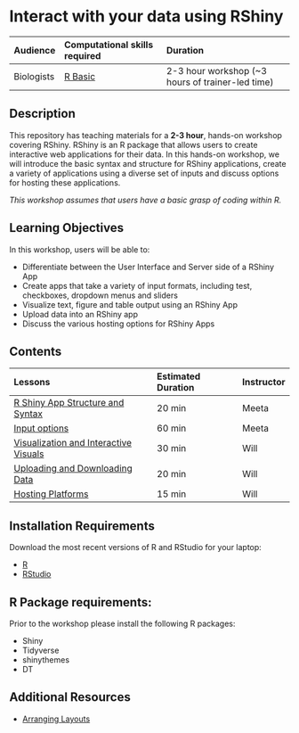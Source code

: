 # Interact with your data using RShiny

| Audience | Computational skills required | Duration |
:----------|:----------|:----------|
| Biologists | [R Basic](https://hbctraining.github.io/Training-modules/IntroR/) | 2-3 hour workshop (~3 hours of trainer-led time)|


## Description

This repository has teaching materials for a **2-3 hour**, hands-on workshop covering RShiny. RShiny is an R package that allows users to create interactive web applications for their data. In this hands-on workshop, we will introduce the basic syntax and structure for RShiny applications, create a variety of applications using a diverse set of inputs and discuss options for hosting these applications.

*This workshop assumes that users have a basic grasp of coding within R.*

## Learning Objectives

In this workshop, users will be able to:
- Differentiate between the User Interface and Server side of a RShiny App
- Create apps that take a variety of input formats, including test, checkboxes, dropdown menus and sliders
- Visualize text, figure and table output using an RShiny App
- Upload data into an RShiny app
- Discuss the various hosting options for RShiny Apps 

## Contents

| Lessons            | Estimated Duration | Instructor |
|:------------------------|:----------|:------------|
| [R Shiny App Structure and Syntax](lessons/01_syntax_and_structure.md) | 20 min | Meeta |
| [Input options](lessons/02_inputs.md) | 60 min | Meeta |
| [Visualization and Interactive Visuals](lessons/03_visuals.md) | 30 min | Will |
| [Uploading and Downloading Data](lessons/04_uploading_downloading_data.md) | 20 min | Will |
| [Hosting Platforms](lessons/05_hosting.md) | 15 min | Will |

## Installation Requirements

Download the most recent versions of R and RStudio for your laptop:

 - [R](http://lib.stat.cmu.edu/R/CRAN/) 
 - [RStudio](https://www.rstudio.com/products/rstudio/download/#download)

## R Package requirements:

Prior to the workshop please install the following R packages:

- Shiny
- Tidyverse
- shinythemes
- DT

## Additional Resources

- [Arranging Layouts](lessons/layouts.md)
